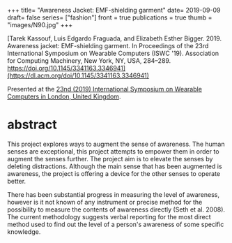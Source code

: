 +++
title= "Awareness Jacket: EMF-shielding garment"
date= 2019-09-09
draft= false
series= ["fashion"]
front = true
publications = true
thumb = "images/N90.jpg"
+++

[Tarek Kassouf, Luis Edgardo Fraguada, and Elizabeth Esther Bigger. 2019. Awareness jacket: EMF-shielding garment. In Proceedings of the 23rd International Symposium on Wearable Computers (ISWC '19). Association for Computing Machinery, New York, NY, USA, 284–289. https://doi.org/10.1145/3341163.3346941](https://dl.acm.org/doi/10.1145/3341163.3346941)

Presented at the [23nd (2019) International Symposium on Wearable Computers in London, United Kingdom](https://iswc.net/iswc19/). 



# abstract

This project explores ways to augment the sense of awareness. The human senses are exceptional, this project attempts to empower them in order to augment the senses further. The project aim is to elevate the senses by deleting distractions. Although the main sense that has been augmented is awareness, the project is offering a device for the other senses to operate better.

There has been substantial progress in measuring the level of awareness, however is it not known of any instrument or precise method for the possibility to measure the contents of awareness directly (Seth et al. 2008). The current methodology suggests verbal reporting for the most direct method used to find out the level of a person's awareness of some specific knowledge.
